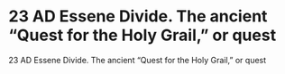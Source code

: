 # 23 AD Essene Divide. The ancient “Quest for the Holy Grail,” or quest

23 AD Essene Divide. The ancient “Quest for the Holy Grail,” or quest